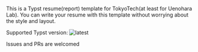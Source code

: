 This is a Typst resume(report) template for TokyoTech(at least for Uenohara Lab). You can write your resume with this template without worrying about the style and layout.

Supported Typst version: ![latest](https://img.shields.io/github/v/release/typst/typst)

Issues and PRs are welcomed